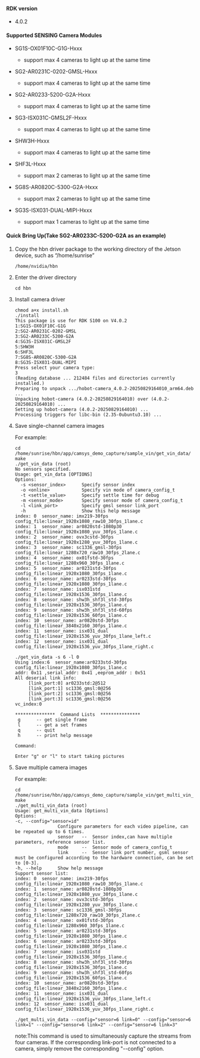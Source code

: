 #### RDK version

* 4.0.2

#### Supported SENSING Camera Modules
* SG1S-OX01F10C-G1G-Hxxx

  * support max 4 cameras to light up at the same time
* SG2-AR0231C-0202-GMSL-Hxxx

  * support max 4 cameras to light up at the same time
* SG2-AR0233-5200-G2A-Hxxx

  * support max 4 cameras to light up at the same time
* SG3-ISX031C-GMSL2F-Hxxx

  * support max 4 cameras to light up at the same time
* SHW3H-Hxxx

  * support max 4 cameras to light up at the same time
* SHF3L-Hxxx

  * support max 2 cameras to light up at the same time
* SG8S-AR0820C-5300-G2A-Hxxx

  * support max 2 cameras to light up at the same time
* SG3S-ISX031-DUAL-MIPI-Hxxx

  * support max 1 cameras to light up at the same time


#### Quick Bring Up(Take SG2-AR0233C-5200-G2A as an example)

1. Copy the hbn driver package to the working directory of the Jetson device, such as “/home/sunrise”

   ```
   /home/nvidia/hbn
   ```
2. Enter the driver directory

   ```
   cd hbn
   ```
3. Install camera driver
  
    ```
    chmod a+x install.sh
    ./install
    This package is use for RDK S100 on V4.0.2
    1:SG1S-OX01F10C-G1G
    2:SG2-AR0231C-0202-GMSL
    3:SG2-AR0233C-5200-G2A
    4:SG3S-ISX031C-GMSL2F
    5:SHW3H
    6:SHF3L
    7:SG8S-AR0820C-5300-G2A
    8:SG3S-ISX031-DUAL-MIPI
    Press select your camera type:
    3
    (Reading database ... 212484 files and directories currently installed.)
    Preparing to unpack .../hobot-camera_4.0.2-20250829164010_arm64.deb ...
    Unpacking hobot-camera (4.0.2-20250829164010) over (4.0.2-20250829164010) ...
    Setting up hobot-camera (4.0.2-20250829164010) ...
    Processing triggers for libc-bin (2.35-0ubuntu3.10) ...
    
    ```
  
6. Save single-channel camera images

   For example:

   ```
   cd /home/sunrise/hbn/app/camsys_demo_capture/sample_vin/get_vin_data/
   make
   ./get_vin_data (root)
   No sensors specified.
   Usage: get_vin_data [OPTIONS]
   Options:
     -s <sensor_index>      Specify sensor index
     -o <online>            Specify vin mode of camera_config_t
     -t <settle_value>      Specify settle time for debug
     -m <sensor_mode>       Specify sensor mode of camera_config_t
     -l <link_port>         Specify gmsl sensor link_port
     -h                     Show this help message
   index: 0  sensor_name: imx219-30fps             config_file:linear_1920x1080_raw10_30fps_1lane.c
   index: 1  sensor_name: ar0820std-1080p30        config_file:linear_1920x1080_yuv_30fps_1lane.c
   index: 2  sensor_name: ovx3cstd-30fps           config_file:linear_1920x1280_yuv_30fps_1lane.c
   index: 3  sensor_name: sc1336_gmsl-30fps        config_file:linear_1280x720_raw10_30fps_2lane.c
   index: 4  sensor_name: ox01fstd-30fps           config_file:linear_1280x960_30fps_1lane.c
   index: 5  sensor_name: ar0231std-30fps          config_file:linear_1920x1080_30fps_1lane.c
   index: 6  sensor_name: ar0233std-30fps          config_file:linear_1920x1080_30fps_1lane.c
   index: 7  sensor_name: isx031std                config_file:linear_1920x1536_30fps_1lane.c
   index: 8  sensor_name: shw3h_shf3l_std-30fps    config_file:linear_1920x1536_30fps_1lane.c
   index: 9  sensor_name: shw3h_shf3l_std-60fps    config_file:linear_1920x1536_60fps_1lane.c
   index: 10  sensor_name: ar0820std-30fps         config_file:linear_3840x2160_30fps_1lane.c
   index: 11  sensor_name: isx031_dual             config_file:linear_1920x1536_yuv_30fps_1lane_left.c
   index: 12  sensor_name: isx031_dual             config_file:linear_1920x1536_yuv_30fps_1lane_right.c

   ./get_vin_data -s 6 -l 0
   Using index:6  sensor_name:ar0233std-30fps  config_file:linear_1920x1080_30fps_1lane.c
   addr: 0x11 ,serial_addr: 0x41 ,eeprom_addr : 0x51
   All deserial link info:
        [link_port:0] ar0233std:2@512
        [link_port:1] sc1336_gmsl:0@256
        [link_port:2] sc1336_gmsl:0@256
        [link_port:3] sc1336_gmsl:0@256
   vc_index:0

   ***************  Command Lists  ***************
    g      -- get single frame 
    l      -- get a set frames 
    q      -- quit  
    h      -- print help message

   Command: 

   Enter "g" or "l" to start taking pictures

   ```
7. Save multiple camera images
   
   For example:

   ```
   cd /home/sunrise/hbn/app/camsys_demo_capture/sample_vin/get_multi_vin_data/
   make 
   ./get_multi_vin_data (root)
   Usage: get_multi_vin_data [Options]
   Options:
   -c, --config="sensor=id"
                   Configure parameters for each video pipeline, can be repeated up to 6 times.
                   sensor   --  Sensor index,can have multiple parameters, reference sensor list.
                   mode     --  Sensor mode of camera_config_t
                   link     --  Sensor link port number, gsml sensor must be configured according to the hardware connection, can be set to [0-3].
   -h, --help      Show help message
   Support sensor list:
   index: 0  sensor_name: imx219-30fps             config_file:linear_1920x1080_raw10_30fps_1lane.c
   index: 1  sensor_name: ar0820std-1080p30        config_file:linear_1920x1080_yuv_30fps_1lane.c
   index: 2  sensor_name: ovx3cstd-30fps           config_file:linear_1920x1280_yuv_30fps_1lane.c
   index: 3  sensor_name: sc1336_gmsl-30fps        config_file:linear_1280x720_raw10_30fps_2lane.c
   index: 4  sensor_name: ox01fstd-30fps           config_file:linear_1280x960_30fps_1lane.c
   index: 5  sensor_name: ar0231std-30fps          config_file:linear_1920x1080_30fps_1lane.c
   index: 6  sensor_name: ar0233std-30fps          config_file:linear_1920x1080_30fps_1lane.c
   index: 7  sensor_name: isx031std                config_file:linear_1920x1536_30fps_1lane.c
   index: 8  sensor_name: shw3h_shf3l_std-30fps    config_file:linear_1920x1536_30fps_1lane.c
   index: 9  sensor_name: shw3h_shf3l_std-60fps    config_file:linear_1920x1536_60fps_1lane.c
   index: 10  sensor_name: ar0820std-30fps         config_file:linear_3840x2160_30fps_1lane.c
   index: 11  sensor_name: isx031_dual             config_file:linear_1920x1536_yuv_30fps_1lane_left.c
   index: 12  sensor_name: isx031_dual             config_file:linear_1920x1536_yuv_30fps_1lane_right.c

   ./get_multi_vin_data --config="sensor=6 link=0" --config="sensor=6 link=1" --config="sensor=6 link=2" --config="sensor=6 link=3"
   ```

   note:This command is used to simultaneously capture the streams from four cameras. If the corresponding link-port is not connected to a camera, simply remove the corresponding "--config" option.
   
